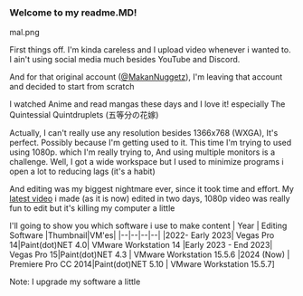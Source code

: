 ### Welcome to my readme.MD!
<href>mal.png<href>


First things off. I'm kinda careless and I upload video whenever i wanted to.
I ain't using social media much besides YouTube and Discord. 

And for that original account ([@MakanNuggetz](https://github.com/MakanNuggetz)), I'm leaving that account and decided to start from scratch

I watched Anime and read mangas these days and I love it! especially The Quintessial Quintdruplets (五等分の花嫁)

Actually, I can't really use any resolution besides 1366x768 (WXGA), It's perfect. Possibly because I'm getting used to it. This time I'm trying to used using 1080p. which I'm really trying to, And using multiple monitors is a challenge. Well, I got a wide workspace but I used to minimize programs i open a lot to reducing lags (it's a habit)

And editing was my biggest nightmare ever, since it took time and effort. My [latest video](https://www.youtube.com/watch?v=rPyCaRE0jtc) i made (as it is now) edited in two days, 1080p video was really fun to edit but it's killing my computer a little

I'll going to show you which software i use to make content
| Year | Editing Software |Thumbnail|VM'es|
|--|--|--|--|
|2022- Early 2023| Vegas Pro 14|Paint(dot)NET 4.0| VMware Workstation 14
|Early 2023 - End 2023| Vegas Pro 15|Paint(dot)NET 4.3 | VMware Workstation 15.5.6
|2024 (Now) | Premiere Pro CC 2014|Paint(dot)NET 5.10 | VMware Workstation 15.5.7]

Note: I upgrade my software a little
